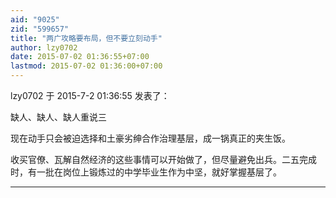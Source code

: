 ```yaml
---
aid: "9025"
zid: "599657"
title: "两广攻略要布局，但不要立刻动手"
author: lzy0702
date: 2015-07-02 01:36:55+07:00
lastmod: 2015-07-02 01:36:00+07:00
---
```


lzy0702 于 2015-7-2 01:36:55 发表了：

缺人、缺人、缺人重说三

现在动手只会被迫选择和土豪劣绅合作治理基层，成一锅真正的夹生饭。

收买官僚、瓦解自然经济的这些事情可以开始做了，但尽量避免出兵。二五完成时，有一批在岗位上锻炼过的中学毕业生作为中坚，就好掌握基层了。

---
